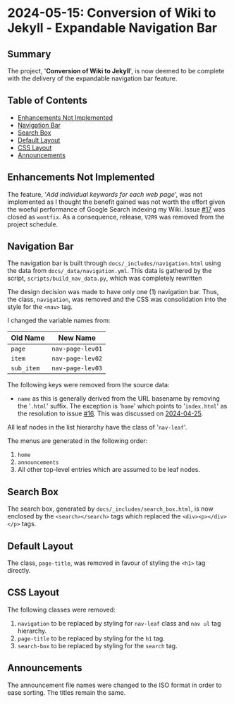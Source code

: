 # 2024-05-15: Conversion of Wiki to Jekyll - Expandable Navigation Bar

## Summary

The project, '__Conversion of Wiki to Jekyll__', is now deemed to be complete with the delivery of the expandable navigation bar feature.

## Table of Contents

* [Enhancements Not Implemented](#enhancements-not-implemented)
* [Navigation Bar](#navigation-bar)
* [Search Box](#search-box)
* [Default Layout](#default-layout)
* [CSS Layout](#css-layout)
* [Announcements](#announcements)

## Enhancements Not Implemented

The feature, '_Add individual keywords for each web page_', was not implemented as I thought the benefit gained was not worth the effort given the woeful performance of Google Search indexing my Wiki. Issue [#17](https://github.com/dfhawthorne/dfhawthorne.github.io/issues/17) was closed as `wontfix`. As a consequence, release, `V2R9` was removed from the project schedule.

## Navigation Bar

The navigation bar is built through `docs/_includes/navigation.html` using the data from `docs/_data/navigation.yml`. This data is gathered by the script, `scripts/build_nav_data.py`, which was completely rewritten

The design decision was made to have only one (1) navigation bar. Thus, the class, `navigation`, was removed and the CSS was consolidation into the style for the `<nav>` tag.

I changed the variable names from:

Old Name | New Name
--- | ---
`page` | `nav-page-lev01`
`item` | `nav-page-lev02`
`sub_item` | `nav-page-lev03`

The following keys were removed from the source data:

* `name` as this is generally derived from the URL basename by removing the '`.html`' suffix. The exception is '`home`' which points to '`index.html`' as the resolution to issue [#16](https://github.com/dfhawthorne/dfhawthorne.github.io/issues/16). This was discussed on [2024-04-25](2024-04-25.md).

All leaf nodes in the list hierarchy have the class of '`nav-leaf`'.

The menus are generated in the following order:

1. `home`
1. `announcements`
1. All other top-level entries which are assumed to be leaf nodes.

## Search Box

The search box, generated by `docs/_includes/search_box.html`, is now enclosed by the `<search></search>` tags which replaced the `<div><p></div></p>` tags.

## Default Layout

The class, `page-title`, was removed in favour of styling the `<h1>` tag directly.

## CSS Layout

The following classes were removed:

1. `navigation` to be replaced by styling for `nav-leaf` class and `nav ul` tag hierarchy.
1. `page-title` to be replaced by styling for the `h1` tag.
1. `search-box` to be replaced by styling for the `search` tag.

## Announcements

The announcement file names were changed to the ISO format in order to ease sorting. The titles remain the same.
